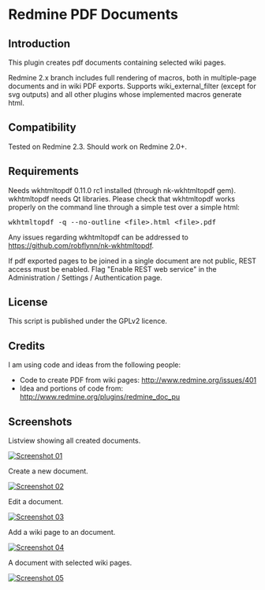 # Redmine PDF Documents

## Introduction

This plugin creates pdf documents containing selected wiki pages.

Redmine 2.x branch includes full rendering of macros, both in multiple-page documents and in wiki PDF exports.
Supports wiki_external_filter (except for svg outputs) and all other plugins whose implemented macros generate html.

## Compatibility

Tested on Redmine 2.3.
Should work on Redmine 2.0+.

## Requirements

Needs wkhtmltopdf 0.11.0 rc1 installed (through nk-wkhtmltopdf gem).
wkhtmltopdf needs Qt libraries. Please check that wkhtmltopdf works properly on the command line through a simple test over a simple html:

<pre>
wkhtmltopdf -q --no-outline &lt;file&gt;.html &lt;file&gt;.pdf
</pre>

Any issues regarding wkhtmltopdf can be addressed to https://github.com/robflynn/nk-wkhtmltopdf.

If pdf exported pages to be joined in a single document are not public, REST access must be enabled. Flag "Enable REST web service" in the Administration / Settings / Authentication page.

## License

This script is published under the GPLv2 licence.

## Credits

I am using code and ideas from the following people:

* Code to create PDF from wiki pages: http://www.redmine.org/issues/401
* Idea and portions of code from: http://www.redmine.org/plugins/redmine_doc_pu

## Screenshots

Listview showing all created documents.

[![Screenshot 01][screenshot_01_thumb]][screenshot_01_full]

Create a new document.

[![Screenshot 02][screenshot_02_thumb]][screenshot_02_full]

Edit a document.

[![Screenshot 03][screenshot_03_thumb]][screenshot_03_full]

Add a wiki page to an document.

[![Screenshot 04][screenshot_04_thumb]][screenshot_04_full]

A document with selected wiki pages.

[![Screenshot 05][screenshot_05_thumb]][screenshot_05_full]

[screenshot_01_thumb]: https://raw.github.com/klausmeyer/redmine_pdf_documents/master/_screenshots/thumbs/01_overview.png
[screenshot_02_thumb]: https://raw.github.com/klausmeyer/redmine_pdf_documents/master/_screenshots/thumbs/02_new_document.png
[screenshot_03_thumb]: https://raw.github.com/klausmeyer/redmine_pdf_documents/master/_screenshots/thumbs/03_edit_document.png
[screenshot_04_thumb]: https://raw.github.com/klausmeyer/redmine_pdf_documents/master/_screenshots/thumbs/04_add_wiki_page.png
[screenshot_05_thumb]: https://raw.github.com/klausmeyer/redmine_pdf_documents/master/_screenshots/thumbs/05_document_wiki_pages.png

[screenshot_01_full]: https://raw.github.com/klausmeyer/redmine_pdf_documents/master/_screenshots/full/01_overview.png
[screenshot_02_full]: https://raw.github.com/klausmeyer/redmine_pdf_documents/master/_screenshots/full/02_new_document.png
[screenshot_03_full]: https://raw.github.com/klausmeyer/redmine_pdf_documents/master/_screenshots/full/03_edit_document.png
[screenshot_04_full]: https://raw.github.com/klausmeyer/redmine_pdf_documents/master/_screenshots/full/04_add_wiki_page.png
[screenshot_05_full]: https://raw.github.com/klausmeyer/redmine_pdf_documents/master/_screenshots/full/05_document_wiki_pages.png

